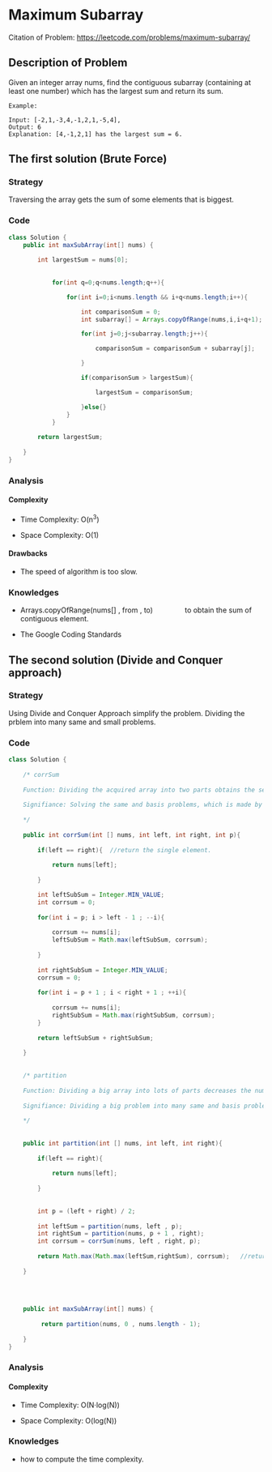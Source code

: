 # Maximum Subarray

Citation of Problem: https://leetcode.com/problems/maximum-subarray/


## Description of Problem

Given an integer array nums, find the contiguous subarray (containing at least one number) which has the largest sum and return its sum.



``` 
Example:

Input: [-2,1,-3,4,-1,2,1,-5,4],
Output: 6
Explanation: [4,-1,2,1] has the largest sum = 6.

```


## The first solution (Brute Force)

### Strategy 

Traversing the array gets the sum of some elements that is biggest.


### Code
```java
class Solution {
    public int maxSubArray(int[] nums) {
        
        int largestSum = nums[0];
        
        
            for(int q=0;q<nums.length;q++){

                for(int i=0;i<nums.length && i+q<nums.length;i++){

                    int comparisonSum = 0;
                    int subarray[] = Arrays.copyOfRange(nums,i,i+q+1);

                    for(int j=0;j<subarray.length;j++){

                        comparisonSum = comparisonSum + subarray[j];

                    }

                    if(comparisonSum > largestSum){

                        largestSum = comparisonSum;

                    }else{}
                }
            }
        
        return largestSum;
        
    }
}
```



### Analysis

#### Complexity

+ Time Complexity: O(n<sup>3</sup>)

+ Space Complexity: O(1)

  

#### Drawbacks

+ The speed of algorithm is too slow.




### Knowledges

+ Arrays.copyOfRange(nums[] , from , to)   &nbsp;&nbsp;&nbsp;&nbsp; &nbsp;&nbsp;&nbsp;&nbsp; &nbsp;&nbsp;&nbsp;&nbsp;  to obtain the sum of contiguous element. 

+ The Google Coding Standards


## The second solution (Divide and Conquer approach)

### Strategy 

Using Divide and Conquer Approach simplify the problem. Dividing the prblem into many same and small problems.




### Code
```java
class Solution {
    
    /* corrSum
    
    Function: Dividing the acquired array into two parts obtains the separately biggest value of two parts. 
    
    Signifiance: Solving the same and basis problems, which is made by the function of partition.
    
    */
    
    public int corrSum(int [] nums, int left, int right, int p){   
        
        if(left == right){  //return the single element.
            
            return nums[left];
            
        } 

        int leftSubSum = Integer.MIN_VALUE;
        int corrsum = 0;
        
        for(int i = p; i > left - 1 ; --i){
            
            corrsum += nums[i];
            leftSubSum = Math.max(leftSubSum, corrsum);
            
        }
        
        int rightSubSum = Integer.MIN_VALUE;
        corrsum = 0;
        
        for(int i = p + 1 ; i < right + 1 ; ++i){
            
            corrsum += nums[i];
            rightSubSum = Math.max(rightSubSum, corrsum);
        }
        
        return leftSubSum + rightSubSum;
        
    }
    
    
    /* partition
    
    Function: Dividing a big array into lots of parts decreases the number of calculation in order to simplify problems. 
    
    Signifiance: Dividing a big problem into many same and basis problems.
    
    */
    
    
    public int partition(int [] nums, int left, int right){
        
        if(left == right){
            
            return nums[left];
            
        }
        
        
        int p = (left + right) / 2;
        
        int leftSum = partition(nums, left , p);  
        int rightSum = partition(nums, p + 1 , right);    
        int corrsum = corrSum(nums, left , right, p);   
        
        return Math.max(Math.max(leftSum,rightSum), corrsum);   //return the biggest value
        
    }
    
    
    
    
    public int maxSubArray(int[] nums) {
        
         return partition(nums, 0 , nums.length - 1);
    
    }
}
```



### Analysis

#### Complexity

+ Time Complexity: O(N·log(N))

+ Space Complexity: O(log(N))


### Knowledges

+ how to compute the time complexity.




